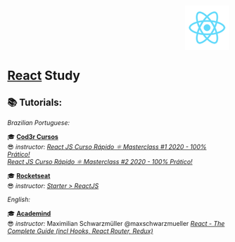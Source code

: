 <div align="end">
<img height="100" src="https://raw.githubusercontent.com/github/explore/80688e429a7d4ef2fca1e82350fe8e3517d3494d/topics/react/react.png" alt="react"/>
</div>

# **[React](https://reactjs.org/) Study**

## :books: Tutorials:  

_Brazilian Portuguese:_

:mortar_board: **[Cod3r Cursos](https://www.cod3r.com.br)**  
:sunglasses: _instructor:_ 
_[React JS Curso Rápido ⚛️ Masterclass #1 2020 - 100% Prático!](https://www.youtube.com/watch?v=XQxitgyZ_S4)_  
_[React JS Curso Rápido ⚛️ Masterclass #2 2020 - 100% Prático!](https://www.youtube.com/watch?v=GJ8Vm-h0V8I)_  

:mortar_board: **[Rocketseat](https://rocketseat.com.br/)**  
:sunglasses: _instructor:_ 
_[Starter > ReactJS](https://app.rocketseat.com.br/node/curso-react-js)_  

_English:_

:mortar_board: **[Academind](https://academind.com/)**  
:sunglasses: _instructor:_ Maximilian Schwarzmüller @maxschwarzmueller
_[React - The Complete Guide (incl Hooks, React Router, Redux)](https://pro.academind.com/p/react-the-complete-guide-incl-hooks-react-router-redux)_  